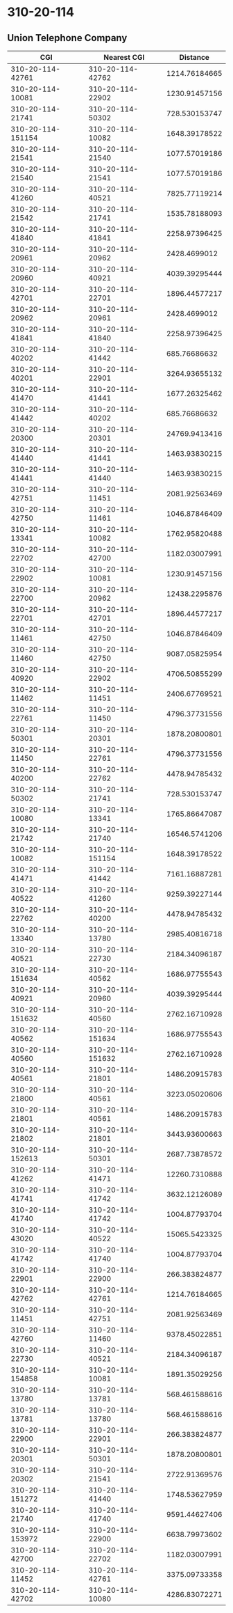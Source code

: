 # 310-20-114
## Union Telephone Company


| CGI | Nearest CGI | Distance |
|-----|-------------|----------|
| 310-20-114-42761 | 310-20-114-42762 | 1214.76184665 |
| 310-20-114-10081 | 310-20-114-22902 | 1230.91457156 |
| 310-20-114-21741 | 310-20-114-50302 | 728.530153747 |
| 310-20-114-151154 | 310-20-114-10082 | 1648.39178522 |
| 310-20-114-21541 | 310-20-114-21540 | 1077.57019186 |
| 310-20-114-21540 | 310-20-114-21541 | 1077.57019186 |
| 310-20-114-41260 | 310-20-114-40521 | 7825.77119214 |
| 310-20-114-21542 | 310-20-114-21741 | 1535.78188093 |
| 310-20-114-41840 | 310-20-114-41841 | 2258.97396425 |
| 310-20-114-20961 | 310-20-114-20962 | 2428.4699012 |
| 310-20-114-20960 | 310-20-114-40921 | 4039.39295444 |
| 310-20-114-42701 | 310-20-114-22701 | 1896.44577217 |
| 310-20-114-20962 | 310-20-114-20961 | 2428.4699012 |
| 310-20-114-41841 | 310-20-114-41840 | 2258.97396425 |
| 310-20-114-40202 | 310-20-114-41442 | 685.76686632 |
| 310-20-114-40201 | 310-20-114-22901 | 3264.93655132 |
| 310-20-114-41470 | 310-20-114-41441 | 1677.26325462 |
| 310-20-114-41442 | 310-20-114-40202 | 685.76686632 |
| 310-20-114-20300 | 310-20-114-20301 | 24769.9413416 |
| 310-20-114-41440 | 310-20-114-41441 | 1463.93830215 |
| 310-20-114-41441 | 310-20-114-41440 | 1463.93830215 |
| 310-20-114-42751 | 310-20-114-11451 | 2081.92563469 |
| 310-20-114-42750 | 310-20-114-11461 | 1046.87846409 |
| 310-20-114-13341 | 310-20-114-10082 | 1762.95820488 |
| 310-20-114-22702 | 310-20-114-42700 | 1182.03007991 |
| 310-20-114-22902 | 310-20-114-10081 | 1230.91457156 |
| 310-20-114-22700 | 310-20-114-20962 | 12438.2295876 |
| 310-20-114-22701 | 310-20-114-42701 | 1896.44577217 |
| 310-20-114-11461 | 310-20-114-42750 | 1046.87846409 |
| 310-20-114-11460 | 310-20-114-42750 | 9087.05825954 |
| 310-20-114-40920 | 310-20-114-22902 | 4706.50855299 |
| 310-20-114-11462 | 310-20-114-11451 | 2406.67769521 |
| 310-20-114-22761 | 310-20-114-11450 | 4796.37731556 |
| 310-20-114-50301 | 310-20-114-20301 | 1878.20800801 |
| 310-20-114-11450 | 310-20-114-22761 | 4796.37731556 |
| 310-20-114-40200 | 310-20-114-22762 | 4478.94785432 |
| 310-20-114-50302 | 310-20-114-21741 | 728.530153747 |
| 310-20-114-10080 | 310-20-114-13341 | 1765.86647087 |
| 310-20-114-21742 | 310-20-114-21740 | 16546.5741206 |
| 310-20-114-10082 | 310-20-114-151154 | 1648.39178522 |
| 310-20-114-41471 | 310-20-114-41442 | 7161.16887281 |
| 310-20-114-40522 | 310-20-114-41260 | 9259.39227144 |
| 310-20-114-22762 | 310-20-114-40200 | 4478.94785432 |
| 310-20-114-13340 | 310-20-114-13780 | 2985.40816718 |
| 310-20-114-40521 | 310-20-114-22730 | 2184.34096187 |
| 310-20-114-151634 | 310-20-114-40562 | 1686.97755543 |
| 310-20-114-40921 | 310-20-114-20960 | 4039.39295444 |
| 310-20-114-151632 | 310-20-114-40560 | 2762.16710928 |
| 310-20-114-40562 | 310-20-114-151634 | 1686.97755543 |
| 310-20-114-40560 | 310-20-114-151632 | 2762.16710928 |
| 310-20-114-40561 | 310-20-114-21801 | 1486.20915783 |
| 310-20-114-21800 | 310-20-114-40561 | 3223.05020606 |
| 310-20-114-21801 | 310-20-114-40561 | 1486.20915783 |
| 310-20-114-21802 | 310-20-114-21801 | 3443.93600663 |
| 310-20-114-152613 | 310-20-114-50301 | 2687.73878572 |
| 310-20-114-41262 | 310-20-114-41471 | 12260.7310888 |
| 310-20-114-41741 | 310-20-114-41742 | 3632.12126089 |
| 310-20-114-41740 | 310-20-114-41742 | 1004.87793704 |
| 310-20-114-43020 | 310-20-114-40522 | 15065.5423325 |
| 310-20-114-41742 | 310-20-114-41740 | 1004.87793704 |
| 310-20-114-22901 | 310-20-114-22900 | 266.383824877 |
| 310-20-114-42762 | 310-20-114-42761 | 1214.76184665 |
| 310-20-114-11451 | 310-20-114-42751 | 2081.92563469 |
| 310-20-114-42760 | 310-20-114-11460 | 9378.45022851 |
| 310-20-114-22730 | 310-20-114-40521 | 2184.34096187 |
| 310-20-114-154858 | 310-20-114-10081 | 1891.35029256 |
| 310-20-114-13780 | 310-20-114-13781 | 568.461588616 |
| 310-20-114-13781 | 310-20-114-13780 | 568.461588616 |
| 310-20-114-22900 | 310-20-114-22901 | 266.383824877 |
| 310-20-114-20301 | 310-20-114-50301 | 1878.20800801 |
| 310-20-114-20302 | 310-20-114-21541 | 2722.91369576 |
| 310-20-114-151272 | 310-20-114-41440 | 1748.53627959 |
| 310-20-114-21740 | 310-20-114-41740 | 9591.44627406 |
| 310-20-114-153972 | 310-20-114-22900 | 6638.79973602 |
| 310-20-114-42700 | 310-20-114-22702 | 1182.03007991 |
| 310-20-114-11452 | 310-20-114-42761 | 3375.09733358 |
| 310-20-114-42702 | 310-20-114-10080 | 4286.83072271 |
